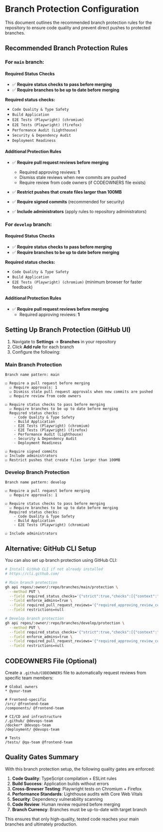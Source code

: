 # Branch Protection Configuration

This document outlines the recommended branch protection rules for the repository to ensure code quality and prevent direct pushes to protected branches.

## Recommended Branch Protection Rules

### For `main` branch:

#### Required Status Checks

- ✅ **Require status checks to pass before merging**
- ✅ **Require branches to be up to date before merging**

**Required status checks:**

- `Code Quality & Type Safety`
- `Build Application`
- `E2E Tests (Playwright) (chromium)`
- `E2E Tests (Playwright) (firefox)`
- `Performance Audit (Lighthouse)`
- `Security & Dependency Audit`
- `Deployment Readiness`

#### Additional Protection Rules

- ✅ **Require pull request reviews before merging**

  - Required approving reviews: **1**
  - Dismiss stale reviews when new commits are pushed
  - Require review from code owners (if CODEOWNERS file exists)

- ✅ **Restrict pushes that create files larger than 100MB**

- ✅ **Require signed commits** (recommended for security)

- ✅ **Include administrators** (apply rules to repository administrators)

### For `develop` branch:

#### Required Status Checks

- ✅ **Require status checks to pass before merging**
- ✅ **Require branches to be up to date before merging**

**Required status checks:**

- `Code Quality & Type Safety`
- `Build Application`
- `E2E Tests (Playwright) (chromium)` (minimum browser for faster feedback)

#### Additional Protection Rules

- ✅ **Require pull request reviews before merging**
  - Required approving reviews: **1**

## Setting Up Branch Protection (GitHub UI)

1. Navigate to **Settings** → **Branches** in your repository
2. Click **Add rule** for each branch
3. Configure the following:

### Main Branch Protection

```
Branch name pattern: main

☑️ Require a pull request before merging
  ☑️ Require approvals: 1
  ☑️ Dismiss stale pull request approvals when new commits are pushed
  ☑️ Require review from code owners

☑️ Require status checks to pass before merging
  ☑️ Require branches to be up to date before merging
  Required status checks:
    - Code Quality & Type Safety
    - Build Application
    - E2E Tests (Playwright) (chromium)
    - E2E Tests (Playwright) (firefox)
    - Performance Audit (Lighthouse)
    - Security & Dependency Audit
    - Deployment Readiness

☑️ Require signed commits
☑️ Include administrators
☑️ Restrict pushes that create files larger than 100MB
```

### Develop Branch Protection

```
Branch name pattern: develop

☑️ Require a pull request before merging
  ☑️ Require approvals: 1

☑️ Require status checks to pass before merging
  ☑️ Require branches to be up to date before merging
  Required status checks:
    - Code Quality & Type Safety
    - Build Application
    - E2E Tests (Playwright) (chromium)

☑️ Include administrators
```

## Alternative: GitHub CLI Setup

You can also set up branch protection using GitHub CLI:

```bash
# Install GitHub CLI if not already installed
# https://cli.github.com/

# Main branch protection
gh api repos/:owner/:repo/branches/main/protection \
  --method PUT \
  --field required_status_checks='{"strict":true,"checks":[{"context":"Code Quality & Type Safety"},{"context":"Build Application"},{"context":"E2E Tests (Playwright) (chromium)"},{"context":"E2E Tests (Playwright) (firefox)"},{"context":"Performance Audit (Lighthouse)"},{"context":"Security & Dependency Audit"},{"context":"Deployment Readiness"}]}' \
  --field enforce_admins=true \
  --field required_pull_request_reviews='{"required_approving_review_count":1,"dismiss_stale_reviews":true}' \
  --field restrictions=null

# Develop branch protection
gh api repos/:owner/:repo/branches/develop/protection \
  --method PUT \
  --field required_status_checks='{"strict":true,"checks":[{"context":"Code Quality & Type Safety"},{"context":"Build Application"},{"context":"E2E Tests (Playwright) (chromium)"}]}' \
  --field enforce_admins=true \
  --field required_pull_request_reviews='{"required_approving_review_count":1}' \
  --field restrictions=null
```

## CODEOWNERS File (Optional)

Create a `.github/CODEOWNERS` file to automatically request reviews from specific team members:

```
# Global owners
* @your-team

# Frontend-specific
/src/ @frontend-team
/components/ @frontend-team

# CI/CD and infrastructure
/.github/ @devops-team
/docker* @devops-team
/deployment/ @devops-team

# Tests
/tests/ @qa-team @frontend-team
```

## Quality Gates Summary

With this branch protection setup, the following quality gates are enforced:

1. **Code Quality**: TypeScript compilation + ESLint rules
2. **Build Success**: Application builds without errors
3. **Cross-Browser Testing**: Playwright tests on Chromium + Firefox
4. **Performance Standards**: Lighthouse audits with Core Web Vitals
5. **Security**: Dependency vulnerability scanning
6. **Code Review**: Human review required before merging
7. **Branch Currency**: Branches must be up-to-date with target branch

This ensures that only high-quality, tested code reaches your main branches and ultimately production.
